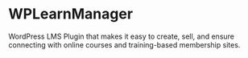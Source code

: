 # WPLearnManager
WordPress LMS Plugin that makes it easy to create, sell, and ensure connecting with online courses and training-based membership sites. 

